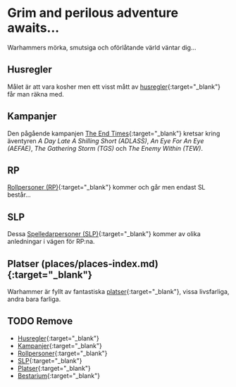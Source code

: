 # Grim and perilous adventure awaits...
Warhammers mörka, smutsiga och oförlåtande värld väntar dig...

## Husregler
Målet är att vara kosher men ett visst mått av [husregler](http://homebrewery.naturalcrit.com/edit/H1g2O-y7ZG){:target="_blank"}
får man räkna med.

## Kampanjer
Den pågående kampanjen [The End Times](campaigns/the-end-times/the-end-times.md){:target="_blank"} 
kretsar kring äventyren *A Day Late A Shilling Short (ADLASS)*, *An Eye For An Eye (AEFAE)*,
*The Gathering Storm (TGS)* och *The Enemy Within (TEW)*.

## RP
[Rollpersoner (RP)](characters/pc-index.md){:target="_blank"} kommer och går men endast SL består...

## SLP
Dessa [Spelledarpersoner (SLP)](characters/npc-index.md){:target="_blank"} kommer av olika
anledningar i vägen för RP:na.

## Platser (places/places-index.md){:target="_blank"}
Warhammer är fyllt av fantastiska [platser](places/places-index.md){:target="_blank"}, vissa livsfarliga, andra bara farliga.




## TODO Remove

* [Husregler](rules/rules-index.md){:target="_blank"}
* [Kampanjer](campaigns/campaing-index.md){:target="_blank"}
* [Rollpersoner](characters/pc-index.md){:target="_blank"}
* [SLP](characters/npc-index.md){:target="_blank"}
* [Platser](places/places-index.md){:target="_blank"}
* [Bestarium](beasts/beast-index.md){:target="_blank"}